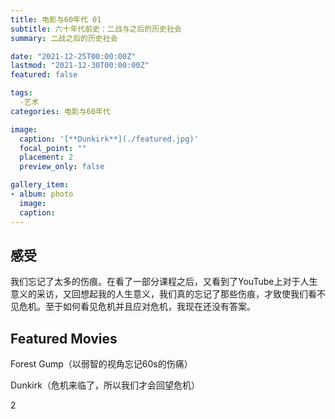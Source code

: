 ```yaml
---
title: 电影与60年代 01
subtitle: 六十年代前史：二战与之后的历史社会
summary: 二战之后的历史社会

date: "2021-12-25T00:00:00Z"
lastmod: "2021-12-30T00:00:00Z"
featured: false

tags: 
  -艺术
categories: 电影与60年代

image:
  caption: '[**Dunkirk**](./featured.jpg)'
  focal_point: ""
  placement: 2
  preview_only: false

gallery_item:
- album: photo
  image: 
  caption: 
---
```


## 感受
我们忘记了太多的伤痕。在看了一部分课程之后，又看到了YouTube上对于人生意义的采访，又回想起我的人生意义，我们真的忘记了那些伤痕，才致使我们看不见危机。至于如何看见危机并且应对危机，我现在还没有答案。

## Featured Movies
Forest Gump（以弱智的视角忘记60s的伤痛）

Dunkirk（危机来临了，所以我们才会回望危机）

2
